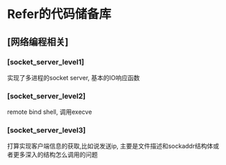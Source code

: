# Refer的代码储备库

## [网络编程相关]

### [socket_server_level1]

实现了多进程的socket server,  基本的IO响应函数

### [socket_server_level2]
remote bind shell, 调用execve


### [socket_server_level3]
打算实现客户端信息的获取,比如说发送ip, 主要是文件描述和sockaddr结构体或者更多深入的结构怎么调用的问题
